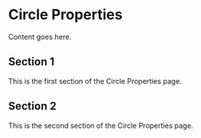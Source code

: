 # Circle Properties

Content goes here.

## Section 1

This is the first section of the Circle Properties page.

## Section 2

This is the second section of the Circle Properties page.

